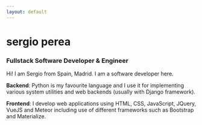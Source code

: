 ```yaml
---
layout: default
---
```


# sergio perea

### Fullstack Software Developer & Engineer

Hi! I am Sergio from Spain, Madrid. I am a software developer here.

**Backend**: Python is my favourite language and I use it for implementing various system utilities and web backends (usually with Django framework).

**Frontend**: I develop web applications using HTML, CSS, JavaScript, JQuery, VueJS and Meteor including use of different frameworks such as Bootstrap and Materialize.
